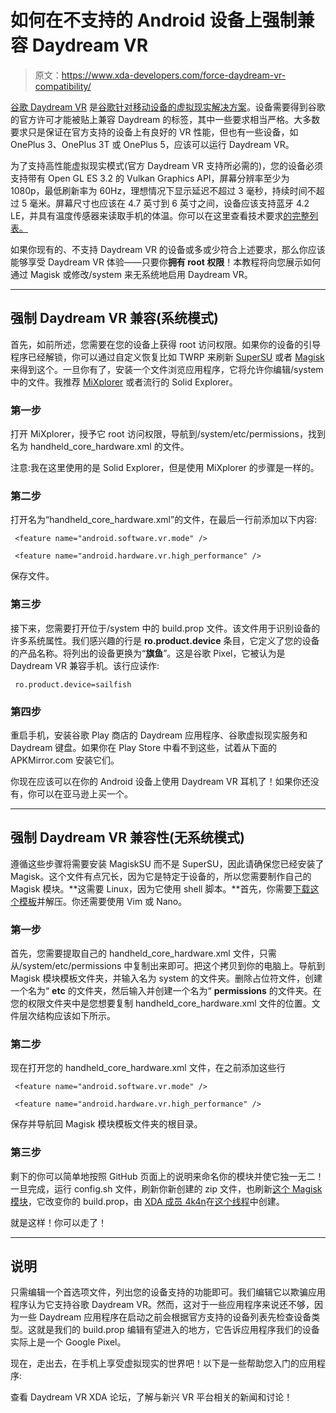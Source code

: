 # 如何在不支持的 Android 设备上强制兼容 Daydream VR

> 原文：<https://www.xda-developers.com/force-daydream-vr-compatibility/>

[谷歌 Daydream VR](https://vr.google.com/daydream/smartphonevr/) 是[谷歌针对移动设备的虚拟现实解决方案](https://forum.xda-developers.com/mobile-vr/google-daydream-vr)。设备需要得到谷歌的官方许可才能被贴上兼容 Daydream 的标签，其中一些要求相当严格。大多数要求只是保证在官方支持的设备上有良好的 VR 性能，但也有一些设备，如 OnePlus 3、OnePlus 3T 或 OnePlus 5，应该可以运行 Daydream VR。

为了支持高性能虚拟现实模式(官方 Daydream VR 支持所必需的)，您的设备必须支持带有 Open GL ES 3.2 的 Vulkan Graphics API，屏幕分辨率至少为 1080p，最低刷新率为 60Hz，理想情况下显示延迟不超过 3 毫秒，持续时间不超过 5 毫米。屏幕尺寸也应该在 4.7 英寸到 6 英寸之间，设备应该支持蓝牙 4.2 LE，并具有温度传感器来读取手机的体温。你可以在这里查看技术要求[的完整列表。](https://source.android.com/compatibility/android-cdd#7_9_virtual_reality)

如果你现有的、不支持 Daydream VR 的设备或多或少符合上述要求，那么你应该能够享受 Daydream VR 体验——只要你**拥有 root 权限**！本教程将向您展示如何通过 Magisk 或修改/system 来无系统地启用 Daydream VR。

* * *

## 强制 Daydream VR 兼容(系统模式)

首先，如前所述，您需要在您的设备上获得 root 访问权限。如果你的设备的引导程序已经解锁，你可以通过自定义恢复比如 TWRP 来刷新 [SuperSU](https://forum.xda-developers.com/apps/supersu) 或者 [Magisk](https://forum.xda-developers.com/apps/magisk) 来得到这个。一旦你有了，安装一个文件浏览应用程序，它将允许你编辑/system 中的文件。我推荐 [MiXplorer](https://forum.xda-developers.com/showthread.php?t=1523691) 或者流行的 Solid Explorer。

### 第一步

打开 MiXplorer，授予它 root 访问权限，导航到/system/etc/permissions，找到名为 handheld_core_hardware.xml 的文件。

注意:我在这里使用的是 Solid Explorer，但是使用 MiXplorer 的步骤是一样的。

### 第二步

打开名为“handheld_core_hardware.xml”的文件，在最后一行前添加以下内容:

```
 <feature name="android.software.vr.mode" />  
```

```
 <feature name="android.hardware.vr.high_performance" /> 
```

保存文件。

### 第三步

接下来，您需要打开位于/system 中的 build.prop 文件。该文件用于识别设备的许多系统属性。我们感兴趣的行是 **ro.product.device** 条目，它定义了您的设备的产品名称。将列出的设备更换为“**旗鱼**”。这是谷歌 Pixel，它被认为是 Daydream VR 兼容手机。该行应读作:

```
 ro.product.device=sailfish 
```

### 第四步

重启手机，安装谷歌 Play 商店的 Daydream 应用程序、谷歌虚拟现实服务和 Daydream 键盘。如果你在 Play Store 中看不到这些，试着从下面的 APKMirror.com 安装它们。

你现在应该可以在你的 Android 设备上使用 Daydream VR 耳机了！如果你还没有，你可以在亚马逊上买一个。

* * *

## 强制 Daydream VR 兼容性(无系统模式)

遵循这些步骤将需要安装 MagiskSU 而不是 SuperSU，因此请确保您已经安装了 Magisk。这个文件有点冗长，因为它是特定于设备的，所以您需要制作自己的 Magisk 模块。**这需要 Linux，因为它使用 shell 脚本。**首先，你需要[下载这个模板](https://github.com/topjohnwu/magisk-module-template)并解压。你还需要使用 Vim 或 Nano。

### 第一步

首先，您需要提取自己的 handheld_core_hardware.xml 文件，只需从/system/etc/permissions 中复制出来即可。把这个拷贝到你的电脑上。导航到 Magisk 模块模板文件夹，并输入名为 system 的文件夹。删除占位符文件，创建一个名为“ **etc** 的文件夹，然后输入并创建一个名为“ **permissions** 的文件夹。在您的权限文件夹中是您想要复制 handheld_core_hardware.xml 文件的位置。文件层次结构应该如下所示。

### 第二步

现在打开您的 handheld_core_hardware.xml 文件，在之前添加这些行

```
 <feature name="android.software.vr.mode" />  
```

```
 <feature name="android.hardware.vr.high_performance" /> 
```

保存并导航回 Magisk 模块模板文件夹的根目录。

### 第三步

剩下的你可以简单地按照 GitHub 页面上的说明来命名你的模块并使它独一无二！一旦完成，运行 config.sh 文件，刷新你新创建的 zip 文件，也刷新[这个 Magisk 模块](https://forum.xda-developers.com/attachment.php?attachmentid=4122637&d=1492899137)，它改变你的 build.prop，由 [XDA 成员 4k4n](https://forum.xda-developers.com/member.php?u=4152720)在[这个线程](https://forum.xda-developers.com/mobile-vr/google-daydream-vr/spoofing-daydream-compatible-device-t3534943)中创建。

就是这样！你可以走了！

* * *

## 说明

只需编辑一个首选项文件，列出您的设备支持的功能即可。我们编辑它以欺骗应用程序认为它支持谷歌 Daydream VR。然而，这对于一些应用程序来说还不够，因为一些 Daydream 应用程序在启动之前会根据官方支持的设备列表先检查设备类型。这就是我们的 build.prop 编辑有望进入的地方，它告诉应用程序我们的设备实际上是一个 Google Pixel。

现在，走出去，在手机上享受虚拟现实的世界吧！以下是一些帮助您入门的应用程序:

查看 Daydream VR XDA 论坛，了解与新兴 VR 平台相关的新闻和讨论！